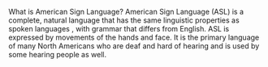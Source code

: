 What is American Sign Language?
American Sign Language (ASL) is a complete, natural language that has the same linguistic properties as spoken languages , with grammar that differs from English. ASL is expressed by movements of the hands and face. It is the primary language of many North Americans who are deaf and hard of hearing and is used by some hearing people as well.
